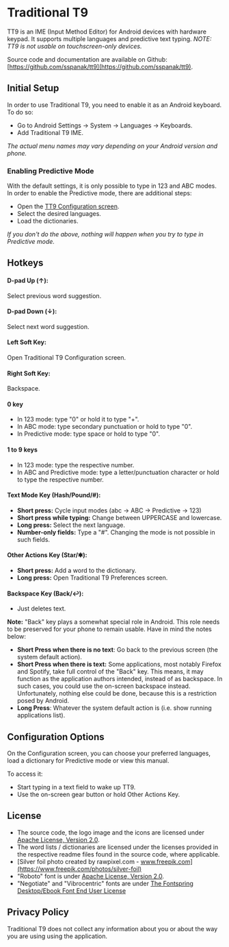 # Traditional T9
TT9 is an IME (Input Method Editor) for Android devices with hardware keypad. It supports multiple languages and predictive text typing. _NOTE: TT9 is not usable on touchscreen-only devices._

Source code and documentation are available on Github: [https://github.com/sspanak/tt9](https://github.com/sspanak/tt9).

## Initial Setup
In order to use Traditional T9, you need to enable it as an Android keyboard. To do so:

- Go to Android Settings → System → Languages → Keyboards.
- Add Traditional T9 IME.

_The actual menu names may vary depending on your Android version and phone._

### Enabling Predictive Mode
With the default settings, it is only possible to type in 123 and ABC modes. In order to enable the Predictive mode, there are additional steps:

- Open the [TT9 Configuration screen](#configuration-options).
- Select the desired languages.
- Load the dictionaries.

_If you don't do the above, nothing will happen when you try to type in Predictive mode._

## Hotkeys
#### D-pad Up (↑):
Select previous word suggestion.

#### D-pad Down (↓):
Select next word suggestion.

#### Left Soft Key:
Open Traditional T9 Configuration screen.

#### Right Soft Key:
Backspace.

#### 0 key
- In 123 mode: type "0" or hold it to type "+".
- In ABC mode: type secondary punctuation or hold to type "0".
- In Predictive mode: type space or hold to type "0".

#### 1 to 9 keys
- In 123 mode: type the respective number.
- In ABC and Predictive mode: type a letter/punctuation character or hold to type the respective number.

#### Text Mode Key (Hash/Pound/#):
- **Short press:** Cycle input modes (abc → ABC → Predictive → 123)
- **Short press while typing:** Change between UPPERCASE and lowercase.
- **Long press:** Select the next language.
- **Number-only fields:** Type a "#". Changing the mode is not possible in such fields.

#### Other Actions Key (Star/✱):
- **Short press:** Add a word to the dictionary.
- **Long press:** Open Traditional T9 Preferences screen.

#### Backspace Key (Back/↩):
- Just deletes text.

**Note:** "Back" key plays a somewhat special role in Android. This role needs to be preserved for your phone to remain usable. Have in mind the notes below:
- **Short Press when there is no text**: Go back to the previous screen (the system default action).
- **Short Press when there is text:** Some applications, most notably Firefox and Spotify, take full control of the "Back" key. This means, it may function as the application authors intended, instead of as backspace. In such cases, you could use the on-screen backspace instead. Unfortunately, nothing else could be done, because this is a restriction posed by Android.
- **Long Press**: Whatever the system default action is (i.e. show running applications list).

## Configuration Options
On the Configuration screen, you can choose your preferred languages, load a dictionary for Predictive mode or view this manual.

To access it:
- Start typing in a text field to wake up TT9.
- Use the on-screen gear button or hold Other Actions Key.

## License
- The source code, the logo image and the icons are licensed under [Apache License, Version 2.0](https://www.apache.org/licenses/LICENSE-2.0).
- The word lists / dictionaries are licensed under the licenses provided in the respective readme files found in the source code, where applicable.
- [Silver foil photo created by rawpixel.com - www.freepik.com](https://www.freepik.com/photos/silver-foil)
- "Roboto" font is under [Apache License, Version 2.0](https://www.apache.org/licenses/LICENSE-2.0).
- "Negotiate" and "Vibrocentric" fonts are under [The Fontspring Desktop/Ebook Font End User License](desktop-ebook-EULA-1.8.txt)

## Privacy Policy
Traditional T9 does not collect any information about you or about the way you are using using the application.

